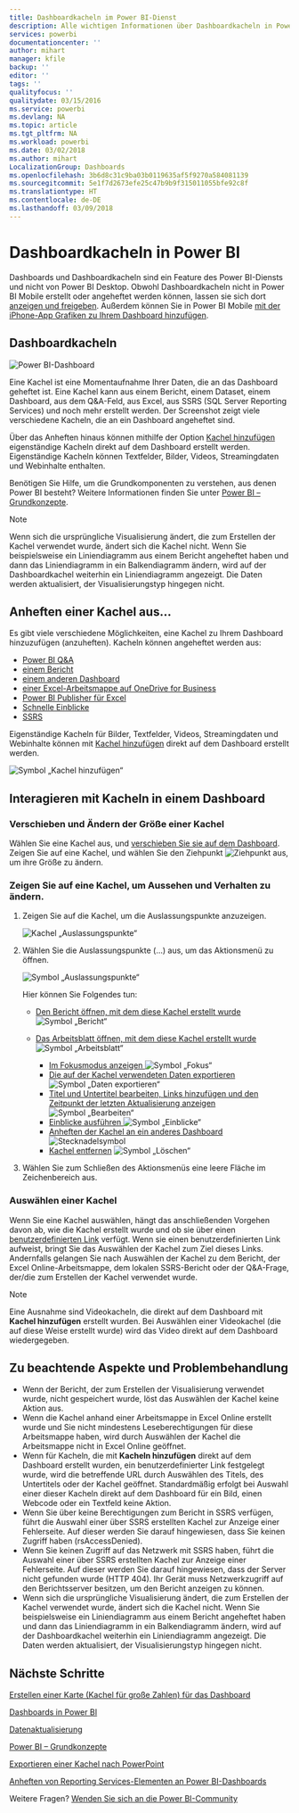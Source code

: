 ```yaml
---
title: Dashboardkacheln im Power BI-Dienst
description: Alle wichtigen Informationen über Dashboardkacheln in Power BI. Dies schließt Kacheln ein, die über SQL Server Reporting Services (SSRS) erstellt wurden.
services: powerbi
documentationcenter: ''
author: mihart
manager: kfile
backup: ''
editor: ''
tags: ''
qualityfocus: ''
qualitydate: 03/15/2016
ms.service: powerbi
ms.devlang: NA
ms.topic: article
ms.tgt_pltfrm: NA
ms.workload: powerbi
ms.date: 03/02/2018
ms.author: mihart
LocalizationGroup: Dashboards
ms.openlocfilehash: 3b6d8c31c9ba03b0119635af5f9270a584081139
ms.sourcegitcommit: 5e1f7d2673efe25c47b9b9f315011055bfe92c8f
ms.translationtype: HT
ms.contentlocale: de-DE
ms.lasthandoff: 03/09/2018
---
```

# <a name="dashboard-tiles-in-power-bi"></a>Dashboardkacheln in Power BI
Dashboards und Dashboardkacheln sind ein Feature des Power BI-Diensts und nicht von Power BI Desktop. Obwohl Dashboardkacheln nicht in Power BI Mobile erstellt oder angeheftet werden können, lassen sie sich dort [anzeigen und freigeben](mobile-tiles-in-the-mobile-apps.md). Außerdem können Sie in Power BI Mobile [mit der iPhone-App Grafiken zu Ihrem Dashboard hinzufügen](mobile-iphone-app-get-started.md).

## <a name="dashboard-tiles"></a>Dashboardkacheln
![Power BI-Dashboard](media/service-dashboard-tiles/power-bi-dashboard.png)

Eine Kachel ist eine Momentaufnahme Ihrer Daten, die an das Dashboard geheftet ist. Eine Kachel kann aus einem Bericht, einem Dataset, einem Dashboard, aus dem Q&A-Feld, aus Excel, aus SSRS (SQL Server Reporting Services) und noch mehr erstellt werden.  Der Screenshot zeigt viele verschiedene Kacheln, die an ein Dashboard angeheftet sind.

Über das Anheften hinaus können mithilfe der Option [Kachel hinzufügen](service-dashboard-add-widget.md) eigenständige Kacheln direkt auf dem Dashboard erstellt werden. Eigenständige Kacheln können Textfelder, Bilder, Videos, Streamingdaten und Webinhalte enthalten.

Benötigen Sie Hilfe, um die Grundkomponenten zu verstehen, aus denen Power BI besteht?  Weitere Informationen finden Sie unter [Power BI – Grundkonzepte](service-basic-concepts.md).

> [!NOTE]
> Wenn sich die ursprüngliche Visualisierung ändert, die zum Erstellen der Kachel verwendet wurde, ändert sich die Kachel nicht.  Wenn Sie beispielsweise ein Liniendiagramm aus einem Bericht angeheftet haben und dann das Liniendiagramm in ein Balkendiagramm ändern, wird auf der Dashboardkachel weiterhin ein Liniendiagramm angezeigt. Die Daten werden aktualisiert, der Visualisierungstyp hingegen nicht.
> 
> 

## <a name="pin-a-tile-from"></a>Anheften einer Kachel aus...
Es gibt viele verschiedene Möglichkeiten, eine Kachel zu Ihrem Dashboard hinzuzufügen (anzuheften). Kacheln können angeheftet werden aus:

* [Power BI Q&A](service-dashboard-pin-tile-from-q-and-a.md)
* [einem Bericht](service-dashboard-pin-tile-from-report.md)
* [einem anderen Dashboard](service-pin-tile-to-another-dashboard.md)
* [einer Excel-Arbeitsmappe auf OneDrive for Business](service-dashboard-pin-tile-from-excel.md)
* [Power BI Publisher für Excel](publisher-for-excel.md)
* [Schnelle Einblicke](service-insights.md)
* [SSRS](https://msdn.microsoft.com/library/mt604784.aspx)

Eigenständige Kacheln für Bilder, Textfelder, Videos, Streamingdaten und Webinhalte können mit [Kachel hinzufügen](service-dashboard-add-widget.md) direkt auf dem Dashboard erstellt werden.

  ![Symbol „Kachel hinzufügen“](media/service-dashboard-tiles/add_widgetnew.png)

## <a name="interacting-with-tiles-on-a-dashboard"></a>Interagieren mit Kacheln in einem Dashboard
### <a name="move-and-resize-a-tile"></a>Verschieben und Ändern der Größe einer Kachel
Wählen Sie eine Kachel aus, und [verschieben Sie sie auf dem Dashboard](service-dashboard-edit-tile.md). Zeigen Sie auf eine Kachel, und wählen Sie den Ziehpunkt ![Ziehpunkt](media/service-dashboard-tiles/resize-handle.jpg) aus, um ihre Größe zu ändern.

### <a name="hover-over-a-tile-to-change-the-appearance-and-behavior"></a>Zeigen Sie auf eine Kachel, um Aussehen und Verhalten zu ändern.
1. Zeigen Sie auf die Kachel, um die Auslassungspunkte anzuzeigen.
   
    ![Kachel „Auslassungspunkte“](media/service-dashboard-tiles/ellipses_new.png)
2. Wählen Sie die Auslassungspunkte (...) aus, um das Aktionsmenü zu öffnen.
   
    ![Symbol „Auslassungspunkte“](media/service-dashboard-tiles/power-bi-tile-menu.png)
   
    Hier können Sie Folgendes tun:
   
   * [Den Bericht öffnen, mit dem diese Kachel erstellt wurde ](service-reports.md) ![Symbol „Bericht“](media/service-dashboard-tiles/chart-icon.jpg)  
   
   * [Das Arbeitsblatt öffnen, mit dem diese Kachel erstellt wurde ](service-reports.md) ![Symbol „Arbeitsblatt“](media/service-dashboard-tiles/power-bi-open-worksheet.png)  
     
     * [Im Fokusmodus anzeigen ](service-focus-mode.md) ![Symbol „Fokus“](media/service-dashboard-tiles/fullscreen-icon.jpg)  
     * [Die auf der Kachel verwendeten Daten exportieren](power-bi-visualization-export-data.md) ![Symbol „Daten exportieren“](media/service-dashboard-tiles/export-icon.png)
     * [Titel und Untertitel bearbeiten, Links hinzufügen und den Zeitpunkt der letzten Aktualisierung anzeigen](service-dashboard-edit-tile.md) ![Symbol „Bearbeiten“](media/service-dashboard-tiles/pencil-icon.jpg)
     * [Einblicke ausführen ](service-insights.md) ![Symbol „Einblicke“](media/service-dashboard-tiles/power-bi-insights.png)
     * [Anheften der Kachel an ein anderes Dashboard](service-pin-tile-to-another-dashboard.md)
       ![Stecknadelsymbol](media/service-dashboard-tiles/pin-icon.jpg)
     * [Kachel entfernen](service-dashboard-edit-tile.md)
     ![Symbol „Löschen“](media/service-dashboard-tiles/trash-icon.png)
3. Wählen Sie zum Schließen des Aktionsmenüs eine leere Fläche im Zeichenbereich aus.

### <a name="select-click-a-tile"></a>Auswählen einer Kachel
Wenn Sie eine Kachel auswählen, hängt das anschließenden Vorgehen davon ab, wie die Kachel erstellt wurde und ob sie über einen [benutzerdefinierten Link](service-dashboard-edit-tile.md) verfügt. Wenn sie einen benutzerdefinierten Link aufweist, bringt Sie das Auswählen der Kachel zum Ziel dieses Links. Andernfalls gelangen Sie nach Auswählen der Kachel zu dem Bericht, der Excel Online-Arbeitsmappe, dem lokalen SSRS-Bericht oder der Q&A-Frage, der/die zum Erstellen der Kachel verwendet wurde.

> [!NOTE]
> Eine Ausnahme sind Videokacheln, die direkt auf dem Dashboard mit **Kachel hinzufügen** erstellt wurden. Bei Auswählen einer Videokachel (die auf diese Weise erstellt wurde) wird das Video direkt auf dem Dashboard wiedergegeben.   
> 
> 

## <a name="considerations-and-troubleshooting"></a>Zu beachtende Aspekte und Problembehandlung
* Wenn der Bericht, der zum Erstellen der Visualisierung verwendet wurde, nicht gespeichert wurde, löst das Auswählen der Kachel keine Aktion aus.
* Wenn die Kachel anhand einer Arbeitsmappe in Excel Online erstellt wurde und Sie nicht mindestens Leseberechtigungen für diese Arbeitsmappe haben, wird durch Auswählen der Kachel die Arbeitsmappe nicht in Excel Online geöffnet.
* Wenn für Kacheln, die mit **Kacheln hinzufügen** direkt auf dem Dashboard erstellt wurden, ein benutzerdefinierter Link festgelegt wurde, wird die betreffende URL durch Auswählen des Titels, des Untertitels oder der Kachel geöffnet.  Standardmäßig erfolgt bei Auswahl einer dieser Kacheln direkt auf dem Dashboard für ein Bild, einen Webcode oder ein Textfeld keine Aktion.
* Wenn Sie über keine Berechtigungen zum Bericht in SSRS verfügen, führt die Auswahl einer über SSRS erstellten Kachel zur Anzeige einer Fehlerseite. Auf dieser werden Sie darauf hingewiesen, dass Sie keinen Zugriff haben (rsAccessDenied).
* Wenn Sie keinen Zugriff auf das Netzwerk mit SSRS haben, führt die Auswahl einer über SSRS erstellten Kachel zur Anzeige einer Fehlerseite. Auf dieser werden Sie darauf hingewiesen, dass der Server nicht gefunden wurde (HTTP 404). Ihr Gerät muss Netzwerkzugriff auf den Berichtsserver besitzen, um den Bericht anzeigen zu können.
* Wenn sich die ursprüngliche Visualisierung ändert, die zum Erstellen der Kachel verwendet wurde, ändert sich die Kachel nicht.  Wenn Sie beispielsweise ein Liniendiagramm aus einem Bericht angeheftet haben und dann das Liniendiagramm in ein Balkendiagramm ändern, wird auf der Dashboardkachel weiterhin ein Liniendiagramm angezeigt. Die Daten werden aktualisiert, der Visualisierungstyp hingegen nicht.

## <a name="next-steps"></a>Nächste Schritte
[Erstellen einer Karte (Kachel für große Zahlen) für das Dashboard](power-bi-visualization-card.md)

[Dashboards in Power BI](service-dashboards.md)  

[Datenaktualisierung](refresh-data.md)

[Power BI – Grundkonzepte](service-basic-concepts.md)

[Exportieren einer Kachel nach PowerPoint](http://blogs.msdn.com/b/powerbidev/archive/2015/09/28/integrating-power-bi-tiles-into-office-documents.aspx)

[Anheften von Reporting Services-Elementen an Power BI-Dashboards](https://msdn.microsoft.com/library/mt604784.aspx)

Weitere Fragen? [Wenden Sie sich an die Power BI-Community](http://community.powerbi.com/)


